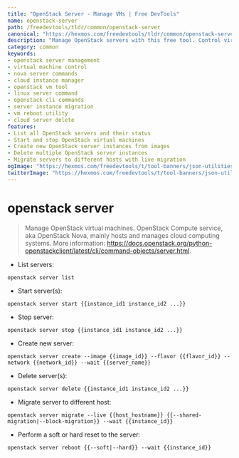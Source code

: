 ```yaml
---
title: "OpenStack Server - Manage VMs | Free DevTools"
name: openstack-server
path: /freedevtools/tldr/common/openstack-server
canonical: "https://hexmos.com/freedevtools/tldr/common/openstack-server/"
description: "Manage OpenStack servers with this free tool. Control virtual machines, start/stop instances, and migrate servers easily. Free online tool, no registration required."
category: common
keywords:
- openstack server management
- virtual machine control
- nova server commands
- cloud instance manager
- openstack vm tool
- linux server command
- openstack cli commands
- server instance migration
- vm reboot utility
- cloud server delete
features:
- List all OpenStack servers and their status
- Start and stop OpenStack virtual machines
- Create new OpenStack server instances from images
- Delete multiple OpenStack server instances
- Migrate servers to different hosts with live migration
ogImage: "https://hexmos.com/freedevtools/t/tool-banners/json-utilities-banner.png"
twitterImage: "https://hexmos.com/freedevtools/t/tool-banners/json-utilities-banner.png"
---
```


# openstack server

> Manage OpenStack virtual machines.
> OpenStack Compute service, aka OpenStack Nova, mainly hosts and manages cloud computing systems.
> More information: <https://docs.openstack.org/python-openstackclient/latest/cli/command-objects/server.html>.

- List servers:

`openstack server list`

- Start server(s):

`openstack server start {{instance_id1 instance_id2 ...}}`

- Stop server:

`openstack server stop {{instance_id1 instance_id2 ...}}`

- Create new server:

`openstack server create --image {{image_id}} --flavor {{flavor_id}} --network {{network_id}} --wait {{server_name}}`

- Delete server(s):

`openstack server delete {{instance_id1 instance_id2 ...}}`

- Migrate server to different host:

`openstack server migrate --live {{host_hostname}} {{--shared-migration|--block-migration}} --wait {{instance_id}}`

- Perform a soft or hard reset to the server:

`openstack server reboot {{--soft|--hard}} --wait {{instance_id}}`
